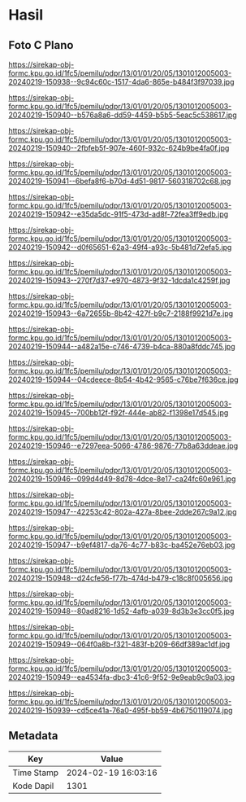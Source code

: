 # Hasil

## Foto C Plano

https://sirekap-obj-formc.kpu.go.id/1fc5/pemilu/pdpr/13/01/01/20/05/1301012005003-20240219-150938--9c94c60c-1517-4da6-865e-b484f3f97039.jpg

https://sirekap-obj-formc.kpu.go.id/1fc5/pemilu/pdpr/13/01/01/20/05/1301012005003-20240219-150940--b576a8a6-dd59-4459-b5b5-5eac5c538617.jpg

https://sirekap-obj-formc.kpu.go.id/1fc5/pemilu/pdpr/13/01/01/20/05/1301012005003-20240219-150940--2fbfeb5f-907e-460f-932c-624b9be4fa0f.jpg

https://sirekap-obj-formc.kpu.go.id/1fc5/pemilu/pdpr/13/01/01/20/05/1301012005003-20240219-150941--6befa8f6-b70d-4d51-9817-560318702c68.jpg

https://sirekap-obj-formc.kpu.go.id/1fc5/pemilu/pdpr/13/01/01/20/05/1301012005003-20240219-150942--e35da5dc-91f5-473d-ad8f-72fea3ff9edb.jpg

https://sirekap-obj-formc.kpu.go.id/1fc5/pemilu/pdpr/13/01/01/20/05/1301012005003-20240219-150942--d0f65651-62a3-49f4-a93c-5b481d72efa5.jpg

https://sirekap-obj-formc.kpu.go.id/1fc5/pemilu/pdpr/13/01/01/20/05/1301012005003-20240219-150943--270f7d37-e970-4873-9f32-1dcda1c4259f.jpg

https://sirekap-obj-formc.kpu.go.id/1fc5/pemilu/pdpr/13/01/01/20/05/1301012005003-20240219-150943--6a72655b-8b42-427f-b9c7-2188f9921d7e.jpg

https://sirekap-obj-formc.kpu.go.id/1fc5/pemilu/pdpr/13/01/01/20/05/1301012005003-20240219-150944--a482a15e-c746-4739-b4ca-880a8fddc745.jpg

https://sirekap-obj-formc.kpu.go.id/1fc5/pemilu/pdpr/13/01/01/20/05/1301012005003-20240219-150944--04cdeece-8b54-4b42-9565-c76be7f636ce.jpg

https://sirekap-obj-formc.kpu.go.id/1fc5/pemilu/pdpr/13/01/01/20/05/1301012005003-20240219-150945--700bb12f-f92f-444e-ab82-f1398e17d545.jpg

https://sirekap-obj-formc.kpu.go.id/1fc5/pemilu/pdpr/13/01/01/20/05/1301012005003-20240219-150946--e7297eea-5066-4786-9876-77b8a63ddeae.jpg

https://sirekap-obj-formc.kpu.go.id/1fc5/pemilu/pdpr/13/01/01/20/05/1301012005003-20240219-150946--099d4d49-8d78-4dce-8e17-ca24fc60e961.jpg

https://sirekap-obj-formc.kpu.go.id/1fc5/pemilu/pdpr/13/01/01/20/05/1301012005003-20240219-150947--42253c42-802a-427a-8bee-2dde267c9a12.jpg

https://sirekap-obj-formc.kpu.go.id/1fc5/pemilu/pdpr/13/01/01/20/05/1301012005003-20240219-150947--b9ef4817-da76-4c77-b83c-ba452e76eb03.jpg

https://sirekap-obj-formc.kpu.go.id/1fc5/pemilu/pdpr/13/01/01/20/05/1301012005003-20240219-150948--d24cfe56-f77b-474d-b479-c18c8f005656.jpg

https://sirekap-obj-formc.kpu.go.id/1fc5/pemilu/pdpr/13/01/01/20/05/1301012005003-20240219-150948--80ad8216-1d52-4afb-a039-8d3b3e3cc0f5.jpg

https://sirekap-obj-formc.kpu.go.id/1fc5/pemilu/pdpr/13/01/01/20/05/1301012005003-20240219-150949--064f0a8b-f321-483f-b209-66df389ac1df.jpg

https://sirekap-obj-formc.kpu.go.id/1fc5/pemilu/pdpr/13/01/01/20/05/1301012005003-20240219-150949--ea4534fa-dbc3-41c6-9f52-9e9eab9c9a03.jpg

https://sirekap-obj-formc.kpu.go.id/1fc5/pemilu/pdpr/13/01/01/20/05/1301012005003-20240219-150939--cd5ce41a-76a0-495f-bb59-4b6750119074.jpg


## Metadata

| Key        | Value               |
| ---------- | ------------------- |
| Time Stamp | 2024-02-19 16:03:16 |
| Kode Dapil | 1301                |



